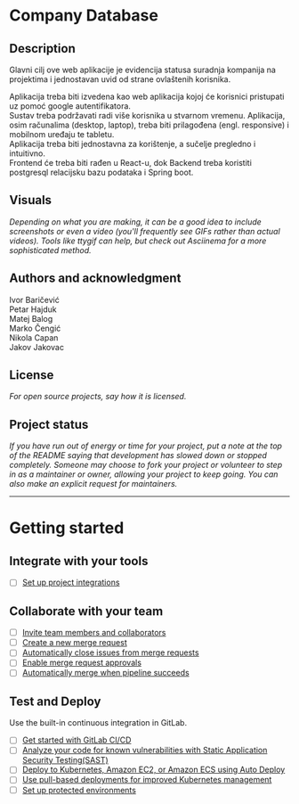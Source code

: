 # Company Database

## Description
Glavni cilj ove web aplikacije je evidencija statusa suradnja kompanija na projektima i jednostavan uvid od strane ovlaštenih korisnika.

Aplikacija treba biti izvedena kao web aplikacija kojoj će korisnici pristupati uz pomoć google autentifikatora.  
Sustav treba podržavati radi više korisnika u stvarnom vremenu.
Aplikacija, osim računalima (desktop, laptop), treba biti prilagođena (engl. responsive) i mobilnom uređaju te tabletu.  
Aplikacija treba biti jednostavna za korištenje, a sučelje pregledno i intuitivno.  
Frontend će treba biti rađen u React-u, dok Backend treba koristiti postgresql relacijsku bazu podataka i Spring boot.

## Visuals
*Depending on what you are making, it can be a good idea to include screenshots or even a video (you'll frequently see GIFs rather than actual videos). Tools like ttygif can help, but check out Asciinema for a more sophisticated method.*

## Authors and acknowledgment
Ivor Baričević  
Petar Hajduk  
Matej Balog  
Marko Čengić  
Nikola Capan  
Jakov Jakovac  

## License
*For open source projects, say how it is licensed.*

## Project status
*If you have run out of energy or time for your project, put a note at the top of the README saying that development has slowed down or stopped completely. Someone may choose to fork your project or volunteer to step in as a maintainer or owner, allowing your project to keep going. You can also make an explicit request for maintainers.*

***

# Getting started

## Integrate with your tools

- [ ] [Set up project integrations](https://gitlab.com/ekipazaocevid/company-database/-/settings/integrations)

## Collaborate with your team

- [ ] [Invite team members and collaborators](https://docs.gitlab.com/ee/user/project/members/)
- [ ] [Create a new merge request](https://docs.gitlab.com/ee/user/project/merge_requests/creating_merge_requests.html)
- [ ] [Automatically close issues from merge requests](https://docs.gitlab.com/ee/user/project/issues/managing_issues.html#closing-issues-automatically)
- [ ] [Enable merge request approvals](https://docs.gitlab.com/ee/user/project/merge_requests/approvals/)
- [ ] [Automatically merge when pipeline succeeds](https://docs.gitlab.com/ee/user/project/merge_requests/merge_when_pipeline_succeeds.html)

## Test and Deploy

Use the built-in continuous integration in GitLab.

- [ ] [Get started with GitLab CI/CD](https://docs.gitlab.com/ee/ci/quick_start/index.html)
- [ ] [Analyze your code for known vulnerabilities with Static Application Security Testing(SAST)](https://docs.gitlab.com/ee/user/application_security/sast/)
- [ ] [Deploy to Kubernetes, Amazon EC2, or Amazon ECS using Auto Deploy](https://docs.gitlab.com/ee/topics/autodevops/requirements.html)
- [ ] [Use pull-based deployments for improved Kubernetes management](https://docs.gitlab.com/ee/user/clusters/agent/)
- [ ] [Set up protected environments](https://docs.gitlab.com/ee/ci/environments/protected_environments.html)